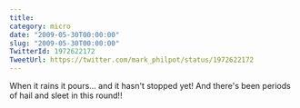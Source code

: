```yaml
---
title: 
category: micro
date: "2009-05-30T00:00:00"
slug: "2009-05-30T00:00:00"
TwitterId: 1972622172
TweetUrl: https://twitter.com/mark_philpot/status/1972622172
---
```


When it rains it pours... and it hasn't stopped yet! And there's been periods of
hail and sleet in this round!!
